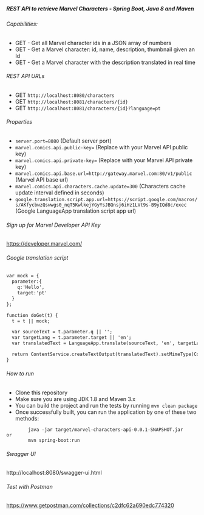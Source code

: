 ##### REST API to retrieve Marvel Characters - Spring Boot, Java 8 and Maven

###### Capabilities:

*	GET - Get all Marvel character ids in a JSON array of numbers
*	GET - Get a Marvel character: id, name, description, thumbnail given an Id
*	GET - Get a Marvel character with the description translated in real time


###### REST API URLs

* GET `http://localhost:8080/characters`
* GET `http://localhost:8081/characters/{id}`
* GET `http://localhost:8081/characters/{id}?language=pt`

###### Properties

  - `server.port=8080` (Default server port)
  - `marvel.comics.api.public-key=` (Replace with your Marvel API public key)
  - `marvel.comics.api.private-key=` (Replace with your Marvel API private key)
  - `marvel.comics.api.base.url=http://gateway.marvel.com:80/v1/public` (Marvel API base url)
  - `marvel.comics.api.characters.cache.update=300` (Characters cache update interval defined in seconds)
  - `google.translation.script.app.url=https://script.google.com/macros/s/AKfycbwzQswwgs0_nqT5KwlkejYGyYsJBQnsj6iHz1LVt9s-B9yIQd8c/exec` (Google LanguageApp translation script app url)

###### Sign up for Marvel Developer API Key

https://developer.marvel.com/

###### Google translation script

```html
var mock = {
  parameter:{
    q:'Hello',
    target:'pt'
  }
};

function doGet(t) {
  t = t || mock;

  var sourceText = t.parameter.q || '';
  var targetLang = t.parameter.target || 'en';
  var translatedText = LanguageApp.translate(sourceText, 'en', targetLang, {contentType: 'html'});

  return ContentService.createTextOutput(translatedText).setMimeType(ContentService.MimeType.JSON);
}
```

###### How to run

* Clone this repository 
* Make sure you are using JDK 1.8 and Maven 3.x
* You can build the project and run the tests by running ```mvn clean package```
* Once successfully built, you can run the application by one of these two methods:
```
        java -jar target/marvel-characters-api-0.0.1-SNAPSHOT.jar
or
        mvn spring-boot:run
```

###### Swagger UI

http://localhost:8080/swagger-ui.html


###### Test with Postman

https://www.getpostman.com/collections/c2dfc62a690edc774320